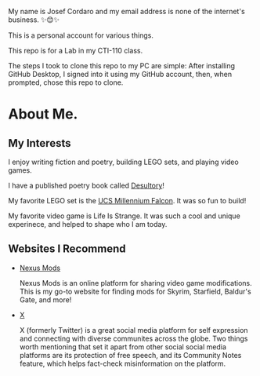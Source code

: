 My name is Josef Cordaro and my email address is none of the internet's business. ✨😊✨

This is a personal account for various things.

This repo is for a Lab in my CTI-110 class.

The steps I took to clone this repo to my PC are simple: After installing GitHub Desktop, I signed into it using my GitHub account, then, when prompted, chose this repo to clone.

# About Me.
## My Interests
I enjoy writing fiction and poetry, building LEGO sets, and playing video games.

I have a published poetry book called [Desultory](https://a.co/d/9qZ6atx)!

My favorite LEGO set is the [UCS Millennium Falcon](https://www.lego.com/en-us/product/millennium-falcon-75192). It was so fun to build!

My favorite video game is Life Is Strange. It was such a cool and unique experinece, and helped to shape who I am today.

## Websites I Recommend
- [Nexus Mods](https://www.nexusmods.com/)

  Nexus Mods is an online platform for sharing video game modifications. This is my go-to website for finding mods for Skyrim, Starfield, Baldur's Gate, and more!

- [X](https://x.com/)

  X (formerly Twitter) is a great social media platform for self expression and connecting with diverse communites across the globe. Two things worth mentioning that set it apart from other social social media platforms are its protection of free speech, and its Community Notes feature, which helps fact-check misinformation on the platform.
